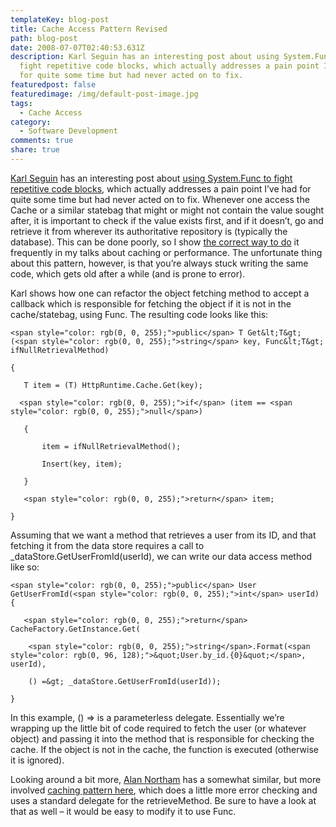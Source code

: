```yaml
---
templateKey: blog-post
title: Cache Access Pattern Revised
path: blog-post
date: 2008-07-07T02:40:53.631Z
description: Karl Seguin has an interesting post about using System.Func to
  fight repetitive code blocks, which actually addresses a pain point I’ve had
  for quite some time but had never acted on to fix.
featuredpost: false
featuredimage: /img/default-post-image.jpg
tags:
  - Cache Access
category:
  - Software Development
comments: true
share: true
---
```

<!--StartFragment-->

[Karl Seguin](http://codebetter.com/blogs/karlseguin) has an interesting post about [using System.Func to fight repetitive code blocks](http://codebetter.com/blogs/karlseguin/archive/2008/07/03/get-your-func-on.aspx), which actually addresses a pain point I’ve had for quite some time but had never acted on to fix. Whenever one access the Cache or a similar statebag that might or might not contain the value sought after, it is important to check if the value exists first, and if it doesn’t, go and retrieve it from wherever its authoritative repository is (typically the database). This can be done poorly, so I show [the correct way to do](http://aspadvice.com/blogs/ssmith/archive/2004/04/02/1803.aspx) it frequently in my talks about caching or performance. The unfortunate thing about this pattern, however, is that you’re always stuck writing the same code, which gets old after a while (and is prone to error).

Karl shows how one can refactor the object fetching method to accept a callback which is responsible for fetching the object if it is not in the cache/statebag, using Func<T>. The resulting code looks like this:

<!--EndFragment-->

```
<span style="color: rgb(0, 0, 255);">public</span> T Get&lt;T&gt; (<span style="color: rgb(0, 0, 255);">string</span> key, Func&lt;T&gt; ifNullRetrievalMethod)

{

   T item = (T) HttpRuntime.Cache.Get(key);

  <span style="color: rgb(0, 0, 255);">if</span> (item == <span style="color: rgb(0, 0, 255);">null</span>)

   {

       item = ifNullRetrievalMethod();

       Insert(key, item);

   }

   <span style="color: rgb(0, 0, 255);">return</span> item;

}
```

<!--StartFragment-->

Assuming that we want a method that retrieves a user from its ID, and that fetching it from the data store requires a call to _dataStore.GetUserFromId(userId), we can write our data access method like so:

<!--EndFragment-->

```
<span style="color: rgb(0, 0, 255);">public</span> User GetUserFromId(<span style="color: rgb(0, 0, 255);">int</span> userId)
{

   <span style="color: rgb(0, 0, 255);">return</span> CacheFactory.GetInstance.Get(

    <span style="color: rgb(0, 0, 255);">string</span>.Format(<span style="color: rgb(0, 96, 128);">&quot;User.by_id.{0}&quot;</span>, userId), 

    () =&gt; _dataStore.GetUserFromId(userId));

}
```

<!--StartFragment-->

In this example, () => is a parameterless delegate. Essentially we’re wrapping up the little bit of code required to fetch the user (or whatever object) and passing it into the method that is responsible for checking the cache. If the object is not in the cache, the function is executed (otherwise it is ignored).

Looking around a bit more, [Alan Northam](http://devlicio.us/blogs/alan_northam) has a somewhat similar, but more involved [caching pattern here](http://devlicio.us/blogs/alan_northam/archive/2008/03/06/cold-hard-cache.aspx), which does a little more error checking and uses a standard delegate for the retrieveMethod. Be sure to have a look at that as well – it would be easy to modify it to use Func<T>.


<!--EndFragment-->